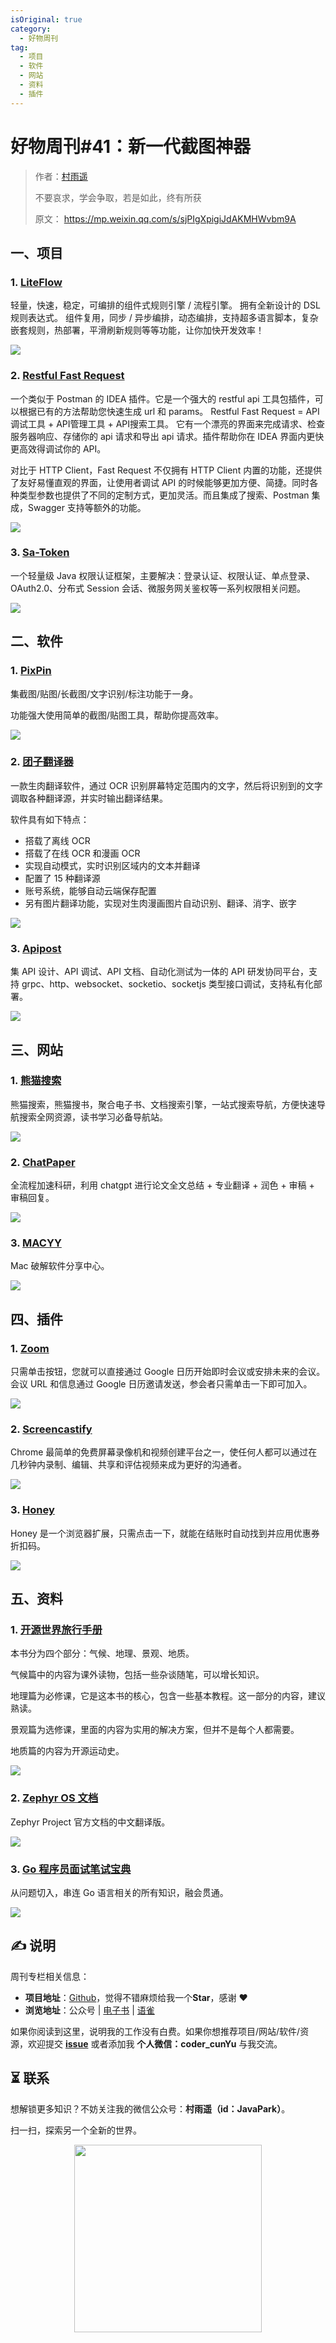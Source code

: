 ```yaml
---
isOriginal: true
category:
  - 好物周刊
tag:
  - 项目
  - 软件
  - 网站
  - 资料
  - 插件
---
```


# 好物周刊#41：新一代截图神器

> 作者：[村雨遥](https://github.com/cunyu1943)
> 
> 不要哀求，学会争取，若是如此，终有所获
> 
> 原文：
https://mp.weixin.qq.com/s/sjPIgXpigiJdAKMHWvbm9A



## 一、项目

### 1. [LiteFlow](https://gitee.com/dromara/liteFlow)

轻量，快速，稳定，可编排的组件式规则引擎 / 流程引擎。 拥有全新设计的 DSL 规则表达式。 组件复用，同步 / 异步编排，动态编排，支持超多语言脚本，复杂嵌套规则，热部署，平滑刷新规则等等功能，让你加快开发效率！

![](assets/0120-0126/1705129496377.webp)

### 2. [Restful Fast Request](https://github.com/dromara/fast-request)

一个类似于 Postman 的 IDEA 插件。它是一个强大的 restful api 工具包插件，可以根据已有的方法帮助您快速生成 url 和 params。 Restful Fast Request = API调试工具 + API管理工具 + API搜索工具。 它有一个漂亮的界面来完成请求、检查服务器响应、存储你的 api 请求和导出 api 请求。插件帮助你在 IDEA 界面内更快更高效得调试你的 API。

对比于 HTTP Client，Fast Request 不仅拥有 HTTP Client 内置的功能，还提供了友好易懂直观的界面，让使用者调试 API 的时候能够更加方便、简捷。同时各种类型参数也提供了不同的定制方式，更加灵活。而且集成了搜索、Postman 集成，Swagger 支持等额外的功能。

![](assets/0120-0126/1705129660484.webp)

### 3. [Sa-Token](https://github.com/dromara/sa-token)

一个轻量级 Java 权限认证框架，主要解决：登录认证、权限认证、单点登录、OAuth2.0、分布式 Session 会话、微服务网关鉴权等一系列权限相关问题。

![](assets/0120-0126/1705129937999.webp)

## 二、软件

### 1. [PixPin](https://pixpinapp.com/)

集截图/贴图/长截图/文字识别/标注功能于一身。

功能强大使用简单的截图/贴图工具，帮助你提高效率。

![](assets/0120-0126/1704709171041.webp)

### 2. [团子翻译器](https://github.com/PantsuDango/Dango-Translator)

一款生肉翻译软件，通过 OCR 识别屏幕特定范围内的文字，然后将识别到的文字调取各种翻译源，并实时输出翻译结果。

软件具有如下特点：

- 搭载了离线 OCR
- 搭载了在线 OCR 和漫画 OCR
- 实现自动模式，实时识别区域内的文本并翻译
- 配置了 15 种翻译源
- 账号系统，能够自动云端保存配置
- 另有图片翻译功能，实现对生肉漫画图片自动识别、翻译、消字、嵌字

![](assets/0120-0126/1704709214595.webp)

### 3. [Apipost](https://www.apipost.cn/)

集 API 设计、API 调试、API 文档、自动化测试为一体的 API 研发协同平台，支持 grpc、http、websocket、socketio、socketjs 类型接口调试，支持私有化部署。

![](assets/0120-0126/1704709242796.webp)

## 三、网站

### 1. [熊猫搜索](https://xmsoushu.com/)

熊猫搜索，熊猫搜书，聚合电子书、文档搜索引擎，一站式搜索导航，方便快速导航搜索全网资源，读书学习必备导航站。

![](assets/0120-0126/1704709277288.webp)

### 2. [ChatPaper](https://github.com/kaixindelele/ChatPaper)

全流程加速科研，利用 chatgpt 进行论文全文总结 + 专业翻译 + 润色 + 审稿 + 审稿回复。

![](assets/0120-0126/1704709381142.webp)

### 3. [MACYY](https://www.macyy.cn/)

Mac 破解软件分享中心。

![](assets/0120-0126/1704709441848.webp)

## 四、插件

### 1. [Zoom](https://chromewebstore.google.com/detail/zoom-chrome-extension/kgjfgplpablkjnlkjmjdecgdpfankdle)

只需单击按钮，您就可以直接通过 Google 日历开始即时会议或安排未来的会议。会议 URL 和信息通过 Google 日历邀请发送，参会者只需单击一下即可加入。

![](assets/0120-0126/1705132569378.webp)

### 2. [Screencastify](https://chromewebstore.google.com/detail/screencastify-screen-vide/mmeijimgabbpbgpdklnllpncmdofkcpn)

Chrome 最简单的免费屏幕录像机和视频创建平台之一，使任何人都可以通过在几秒钟内录制、编辑、共享和评估视频来成为更好的沟通者。

![](assets/0120-0126/1705132688421.webp)


### 3. [Honey](https://chromewebstore.google.com/detail/honey-automatic-coupons-r/bmnlcjabgnpnenekpadlanbbkooimhnj)

Honey 是一个浏览器扩展，只需点击一下，就能在结账时自动找到并应用优惠券折扣码。

![](assets/0120-0126/1705132774785.webp)

## 五、资料

### 1. [开源世界旅行手册](https://i.linuxtoy.org/docs/guide/index.html)

本书分为四个部分：气候、地理、景观、地质。

气候篇中的内容为课外读物，包括一些杂谈随笔，可以增长知识。

地理篇为必修课，它是这本书的核心，包含一些基本教程。这一部分的内容，建议熟读。

景观篇为选修课，里面的内容为实用的解决方案，但并不是每个人都需要。

地质篇的内容为开源运动史。

![](assets/0120-0126/image-20240108081450137.webp)

### 2. [Zephyr OS 文档](https://github.com/chunhuajiang/zephyr-doc)

Zephyr Project 官方文档的中文翻译版。

![](assets/0120-0126/1704708979286.webp)

### 3. [Go 程序员面试笔试宝典](https://github.com/golang-design/go-questions)

从问题切入，串连 Go 语言相关的所有知识，融会贯通。

![](assets/0120-0126/1704887357815.webp)

## ✍️ 说明

周刊专栏相关信息：

- **项目地址**：[Github](https://github.com/cunyu1943/weekly)，觉得不错麻烦给我一个**Star**，感谢 ❤️
- **浏览地址**：公众号 | [电子书](https://cunyu1943.github.io/weekly) | [语雀](https://yuque.com/cunyu1943/weekly)

如果你阅读到这里，说明我的工作没有白费。如果你想推荐项目/网站/软件/资源，欢迎提交 **[issue](https://github.com/cunyu1943/weekly/issues)** 或者添加我 **个人微信：coder_cunYu** 与我交流。

## ⏳ 联系

想解锁更多知识？不妨关注我的微信公众号：**村雨遥（id：JavaPark）**。

扫一扫，探索另一个全新的世界。

<center>
<img src="/contact/contact.png" width="300">
</center>

